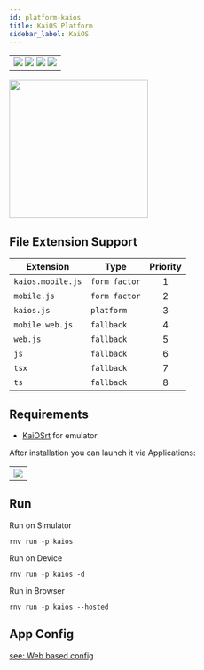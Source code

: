 ```yaml
---
id: platform-kaios
title: KaiOS Platform
sidebar_label: KaiOS
---
```


<table>
  <tr>
  <td>
    <img src="https://img.shields.io/badge/Mac-yes-brightgreen.svg" />
    <img src="https://img.shields.io/badge/Windows-yes-brightgreen.svg" />
    <img src="https://img.shields.io/badge/Linux-yes-brightgreen.svg" />
    <img src="https://img.shields.io/badge/HostMode-yes-brightgreen.svg" />
  </td>
  </tr>
</table>

<img src="https://renative.org/img/rnv_kaios.gif" height="250"/>

## File Extension Support

| Extension         | Type          | Priority |
| ----------------- | ------------- | :------: |
| `kaios.mobile.js` | `form factor` |    1     |
| `mobile.js`       | `form factor` |    2     |
| `kaios.js`        | `platform`    |    3     |
| `mobile.web.js`   | `fallback`    |    4     |
| `web.js`          | `fallback`    |    5     |
| `js`              | `fallback`    |    6     |
| `tsx`             | `fallback`    |    7     |
| `ts`              | `fallback`    |    8     |

## Requirements

-   [KaiOSrt](https://developer.kaiostech.com/simulator) for emulator

After installation you can launch it via Applications:

<table>
  <tr>
    <th>
    <img src="https://renative.org/img/kaios1.png" />
    </th>
  </tr>
</table>

## Run

Run on Simulator

```
rnv run -p kaios
```

Run on Device

```
rnv run -p kaios -d
```

Run in Browser

```
rnv run -p kaios --hosted
```

## App Config

[see: Web based config](api-config.md#web-props)
